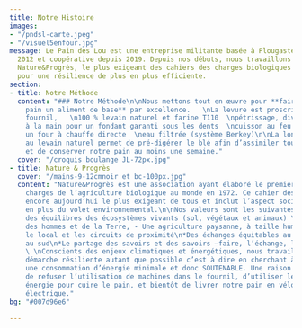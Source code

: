 ```yaml
---
title: Notre Histoire
images:
- "/pndsl-carte.jpeg"
- "/visuel5enfour.jpg"
message: Le Pain des Lou est une entreprise militante basée à Plougastel-Daoulas depuis
  2012 et coopérative depuis 2019. Depuis nos débuts, nous travaillons sous la mention
  Nature&Progrès, le plus exigeant des cahiers des charges biologiques et nous engageons
  pour une résilience de plus en plus efficiente.
section:
- title: Notre Méthode
  content: "### Notre Méthode\n\nNous mettons tout en œuvre pour **faire de notre
    pain un aliment de base** par excellence.   \nLa levure est proscrite dans le
    fournil,   \n100 % levain naturel et farine T110  \npétrissage, divise et façonnage
    à la main pour un fondant garanti sous les dents  \ncuisson au feu de bois dans
    un four à chauffe directe  \neau filtrée (système Berkey)\n\nLa longue fermentation
    au levain naturel permet de pré-digérer le blé afin d’assimiler tous ses nutriments
    et de conserver notre pain au moins une semaine."
  cover: "/croquis boulange JL-72px.jpg"
- title: Nature & Progrès
  cover: "/mains-9-12cmnoir et bc-100px.jpg"
  content: "Nature&Progrès est une association ayant élaboré le premier cahier des
    charges de l’agriculture biologique au monde en 1972. Ce cahier des charges reste
    encore aujourd’hui le plus exigeant de tous et inclut l’aspect social d’une entreprise
    en plus du volet environnemental.\n\nNos valeurs sont les suivantes :\n\n*Le respect
    des équilibres des écosystèmes vivants (sol, végétaux et animaux) \n*    La santé
    des hommes et de la Terre, - Une agriculture paysanne, à taille humaine, privilégiant
    le local et les circuits de proximité\n*Des échanges équitables au nord comme
    au sud\n*Le partage des savoirs et des savoirs –faire, l’échange, le lien social.\n*Résilience\n\n
    \ \nConscients des enjeux climatiques et énergétiques, nous travaillons dans une
    démarche résiliente autant que possible c’est à dire en cherchant à tendre vers
    une consommation d’énergie minimale et donc SOUTENABLE. Une raison supplémentaire
    de refuser l’utilisation de machines dans le fournil, d’utiliser le bois comme
    énergie pour cuire le pain, et bientôt de livrer notre pain en vélo à assistance
    électrique."
bg: "#007d96e6"

---
```

